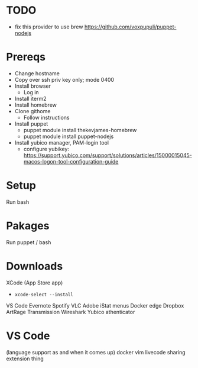 # TODO
* fix this provider to use brew  https://github.com/voxpupuli/puppet-nodejs

# Prereqs
* Change hostname
* Copy over ssh priv key only; mode 0400
* Install browser
  * Log in
* Install iterm2
* Install homebrew
* Clone githome
  * Follow instructions
* Install puppet
  * puppet module install thekevjames-homebrew
  * puppet module install puppet-nodejs
* Install yubico manager, PAM-login tool
  * configure yubikey: https://support.yubico.com/support/solutions/articles/15000015045-macos-logon-tool-configuration-guide

# Setup
Run bash

# Pakages
Run puppet / bash

# Downloads
XCode (App Store app)
* `xcode-select --install`

VS Code
Evernote
Spotify
VLC
Adobe
iStat menus
Docker edge
Dropbox
ArtRage
Transmission
Wireshark
Yubico athenticator

# VS Code
(language support as and when it comes up)
docker
vim
livecode sharing extension thing
